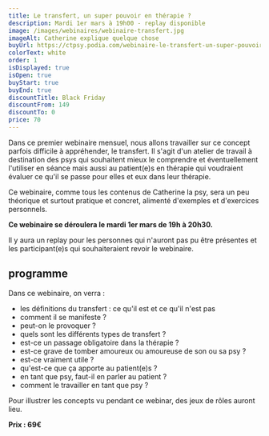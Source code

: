 ```yaml
---
title: Le transfert, un super pouvoir en thérapie ?
description: Mardi 1er mars à 19h00 - replay disponible
image: /images/webinaires/webinaire-transfert.jpg
imageAlt: Catherine explique quelque chose
buyUrl: https://ctpsy.podia.com/webinaire-le-transfert-un-super-pouvoir-en-therapie
colorText: white
order: 1
isDisplayed: true
isOpen: true
buyStart: true
buyEnd: true
discountTitle: Black Friday
discountFrom: 149
discountTo: 0
price: 70
---
```


Dans ce premier webinaire mensuel, nous allons travailler sur ce concept parfois difficile à appréhender, le transfert. Il s'agit d'un atelier de travail à destination des psys qui souhaitent mieux le comprendre et éventuellement l'utiliser en séance mais aussi au patient(e)s en thérapie qui voudraient évaluer ce qu'il se passe pour elles et eux dans leur thérapie.

Ce webinaire, comme tous les contenus de Catherine la psy, sera un peu théorique et surtout pratique et concret, alimenté d'exemples et d'exercices personnels.

**Ce webinaire se déroulera le mardi 1er mars de 19h à 20h30.**

Il y aura un replay pour les personnes qui n'auront pas pu être présentes et les participant(e)s qui souhaiteraient revoir le webinaire.

## programme

Dans ce webinaire, on verra :

- les définitions du transfert : ce qu'il est et ce qu'il n'est pas
- comment il se manifeste ?
- peut-on le provoquer ?
- quels sont les différents types de transfert ?
- est-ce un passage obligatoire dans la thérapie ?
- est-ce grave de tomber amoureux ou amoureuse de son ou sa psy ?
- est-ce vraiment utile ?
- qu'est-ce que ça apporte au patient(e)s ?
- en tant que psy, faut-il en parler au patient ?
- comment le travailler en tant que psy ?

Pour illustrer les concepts vu pendant ce webinar, des jeux de rôles auront lieu.

**Prix : 69€**
